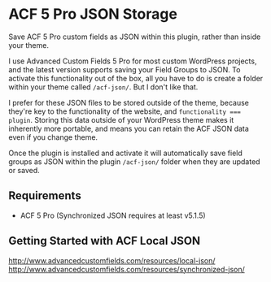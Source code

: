 # ACF 5 Pro JSON Storage
Save ACF 5 Pro custom fields as JSON within this plugin, rather than inside your theme.

I use Advanced Custom Fields 5 Pro for most custom WordPress projects, and the latest version supports saving your Field Groups to JSON. To activate this functionality out of the box, all you have to do is create a folder within your theme called `/acf-json/`. But I don't like that.

I prefer for these JSON files to be stored outside of the theme, because they're key to the functionality of the website, and `functionality === plugin`. Storing this data outside of your WordPress theme makes it inherently more portable, and means you can retain the ACF JSON data even if you change theme.

Once the plugin is installed and activate it will automatically save field groups as JSON within the plugin `/acf-json/` folder when they are updated or saved.

## Requirements

* ACF 5 Pro (Synchronized JSON requires at least v5.1.5)

## Getting Started with ACF Local JSON

http://www.advancedcustomfields.com/resources/local-json/
http://www.advancedcustomfields.com/resources/synchronized-json/
